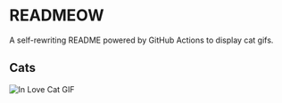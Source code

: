 # READMEOW

A self-rewriting README powered by GitHub Actions to display cat gifs.

## Cats

![In Love Cat GIF](https://media3.giphy.com/media/v1.Y2lkPTlhY2QwMmRhbGJudzdkcjgxMnExZzJ3ajg2Y2hrcGsyb3RpOXlqZzU5ZGQwcDNsayZlcD12MV9naWZzX3NlYXJjaCZjdD1n/MDJ9IbxxvDUQM/200.gif)
